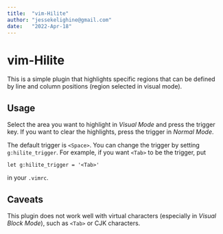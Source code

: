 ```yaml
---
title:  "vim-Hilite"
author: "jessekelighine@gmail.com"
date:   "2022-Apr-18"
---
```


# vim-Hilite

This is a simple plugin that highlights specific regions that can be defined by
line and column positions (region selected in visual mode).

## Usage

Select the area you want to highlight in *Visual Mode* and press the trigger
key. If you want to clear the highlights, press the trigger in *Normal Mode*.

The default trigger is `<Space>`.  You can change the trigger by setting 
`g:hilite_trigger`. For example, if you want `<Tab>` to be the trigger, put
```vim
let g:hilite_trigger = '<Tab>'
```
in your `.vimrc`.

## Caveats

This plugin does not work well with virtual characters (especially in *Visual
Block Mode*), such as `<Tab>` or CJK characters.

